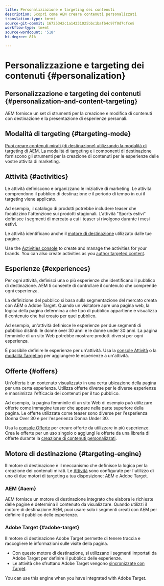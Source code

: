 ```yaml
---
title: Personalizzazione e targeting dei contenuti
description: Scopri come AEM creare contenuti personalizzati
translation-type: tm+mt
source-git-commit: 16725342c1a14231025bbc1bafb4c97f0d7cfce8
workflow-type: tm+mt
source-wordcount: '518'
ht-degree: 81%

---
```



# Personalizzazione e targeting dei contenuti {#personalization}

## Personalizzazione e targeting dei contenuti {#personalization-and-content-targeting}

AEM fornisce un set di strumenti per la creazione e modifica di contenuti con destinazione e la presentazione di esperienze personali.

## Modalità di targeting {#targeting-mode}

[Puoi creare contenuti mirati (di destinazione) utilizzando la modalità di targeting di AEM. ](/help/sites-cloud/authoring/personalization/targeted-content.md) La modalità di targeting e i componenti di destinazione forniscono gli strumenti per la creazione di contenuti per le esperienze delle vostre attività di marketing.

## Attività {#activities}

Le attività definiscono e organizzano le iniziative di marketing. Le attività comprendono il pubblico di destinazione e il periodo di tempo in cui il targeting viene applicato.

Ad esempio, il catalogo di prodotti potrebbe includere teaser che focalizzino l&#39;attenzione sui prodotti stagionali. L&#39;attività &quot;Sports estivi&quot; definisce i segmenti di mercato a cui i teaser si rivolgono durante i mesi estivi.

Le attività identificano anche il [motore di destinazione](#targeting-engine) utilizzato dalle tue pagine.

Use the [Activities console](/help/sites-cloud/authoring/personalization/activities.md) to create and manage the activities for your brands. You can also create activities as you [author targeted content](/help/sites-cloud/authoring/personalization/targeted-content.md).

## Esperienze {#experiences}

Per ogni attività, definisci una o più esperienze che identificano il pubblico di destinazione. AEM ti consente di controllare il contenuto che comprende ogni esperienza.

La definizione del pubblico si basa sulla segmentazione del mercato creata con AEM o Adobe Target. Quando un visitatore apre una pagina web, la logica della pagina determina a che tipo di pubblico appartiene e visualizza il contenuto che hai creato per quel pubblico.

Ad esempio, un&#39;attività definisce le esperienze per due segmenti di pubblico distinti: le donne over 30 anni e le donne under 30 anni. La pagina femminile di un sito Web potrebbe mostrare prodotti diversi per ogni esperienza.

È possibile definire le esperienze per un&#39;attività. Usa la [console Attività](/help/sites-cloud/authoring/personalization/activities.md#adding-editing-an-activity-using-the-activities-console) o la [modalità Targeting](/help/sites-cloud/authoring/personalization/targeted-content.md#adding-and-removing-experiences-using-targeting-mode) per aggiungere le esperienze a un&#39;attività.

## Offerte {#offers}

Un&#39;offerta è un contenuto visualizzato in una certa ubicazione della pagina per una certa esperienza. Utilizza offerte diverse per le diverse esperienze e massimizza l&#39;efficacia dei contenuti per il tuo pubblico.

Ad esempio, la pagina femminile di un sito Web di esempio può utilizzare offerte come immagine teaser che appare nella parte superiore della pagina. Le offerte utilizzate come teaser sono diverse per l&#39;esperienza Donna Over 30 e per l&#39;esperienza Donna Under 30.

Usa la [console Offerte](/help/sites-cloud/authoring/personalization/offers.md) per creare offerte da utilizzare in più esperienze. Crea le offerte per un uso singolo o aggiungi le offerte da una libreria di offerte durante la [creazione di contenuti personalizzati](/help/sites-cloud/authoring/personalization/targeted-content.md).

## Motore di destinazione {#targeting-engine}

Il motore di destinazione è il meccanismo che definisce la logica per la creazione dei contenuti mirati. Le [Attività](/help/sites-cloud/authoring/personalization/activities.md) sono configurate per l&#39;utilizzo di uno di due motori di targeting a tua disposizione: AEM e Adobe Target.

### AEM {#aem}

AEM fornisce un motore di destinazione integrato che elabora le richieste delle pagine e determina il contenuto da visualizzare. Quando utilizzi il motore di destinazione AEM, puoi usare solo i segmenti creati con AEM per definire il pubblico delle esperienze.

### Adobe Target {#adobe-target}

Il motore di destinazione Adobe Target permette di tenere traccia e raccogliere le informazioni sulle visite della pagina.

* Con questo motore di destinazione, si utilizzano i segmenti importati da Adobe Target per definire il pubblico delle esperienze.
* Le attività che sfruttano Adobe Target vengono [sincronizzate con Target](/help/sites-cloud/authoring/personalization/activities.md#synchronizing-activities-with-adobe-target).

You can use this engine when you have integrated with Adobe Target. <!--You can use this engine when you have [integrated with Adobe Target](/help/sites-administering/opt-in.md).-->
